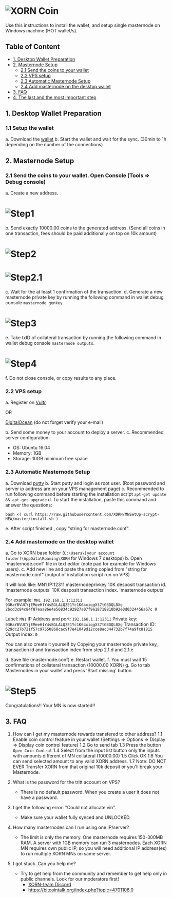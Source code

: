 # ![XORN Coin](https://xorn.cc/img/logo.svg)

Use this instructions to install the wallet,  and setup single masternode on Windows machine (HOT wallet/s).


## Table of Content
* [1. Desktop Wallet Preparation](#1-desktop-wallet-preparation-)
* [2. Masternode Setup](#2-masternode-setup-)
	* [2.1 Send the coins to your wallet](#21-send-the-coins-to-your-wallet)
	* [2.2 VPS setup](#22-vps-setup)
	* [2.3 Automatic Masternode Setup](#23-automatic-masternode-setup)
	* [2.4 Add masternode on the desktop wallet](#24-add-masternode-on-the-desktop-wallet)
* [3. FAQ](#3-faq)
* [4. The last and the most important step](#4-the-last-and-the-most-important-step)

## 1. Desktop Wallet Preparation

### 1.1 Setup the wallet
a. Download the [wallet](https://github.com/XORNcore/XORN/releases/tag/Wallet_Windows)
b. Start the wallet and wait for the sync. (30min to 1h depending on the number of the connections)
	
## 2. Masternode Setup

### 2.1 Send the coins to your wallet. Open Console (Tools => Debug console)
a. Create a new address. 
# ![Step1](https://i.imgur.com/kkmZBZY.png)
b. Send exactly 10000.00 coins to the generated address. (Send all coins in one transaction, fees should be paid additionally on top on 10k amount)
# ![Step2](https://i.imgur.com/aqJotsA.png)
# ![Step2.1](https://i.imgur.com/69KgSVu.png)
c. Wait for the at least 1 confirmation of the transaction.
d. Generate a new masternode private key by running the following command in wallet debug console `masternode genkey`.
# ![Step3](https://i.imgur.com/RjzraGy.png)
e. Take txID of collateral transaction by running the following command in wallet debug console `masternode outputs`. 
# ![Step4](https://i.imgur.com/d1bQcrn.png)
f. Do not close console, or copy results to any place.

### 2.2 VPS setup
a. Register on [Vultr](https://www.vultr.com/?ref=7401843) 

OR

[DigitalOcean](https://digitalocean.com) (do not forget verify your e-mail)

b. Send some money to your account to deploy a server. 
c. Recommended server configuration:  
- OS: Ubuntu 16.04
- Memory: 1GB
- Storage: 10GB minimum free space

### 2.3 Automatic Masternode Setup
a. Download [putty](https://the.earth.li/~sgtatham/putty/latest/w64/putty-64bit-0.70-installer.msi)
b. Start putty and login as root user. (Root password and server ip address are on your VPS management page)
c. Recommended to run following command before starting the installation script `apt-get update && apt-get upgrade`
d. To start the installation, paste this command and answer the questions:
```
bash <( curl https://raw.githubusercontent.com/XORN/MNSetUp-scrypt-NEW/master/install.sh )

```
e.  After script finished , copy "string for masternode.conf".

### 2.4 Add masternode on the desktop wallet

a. Go to XORN base folder (`C:\Users\[your account folder]\AppData\Roaming\XORN` for Windows 7 desktops)
b. Open 'masternode.conf' file in text editor (note pad for example for Windows users).
c. Add new line and paste the string copied from "string for masternode.conf" (output of installation script run on VPS)
   
  It will look like: 
  MN1 IP:12311 masternodeprivkey 10K desposit transaction id. 'masternode outputs' 10K desposit transaction index. 'masternode outputs'
   
  For example: 
  `MN1 192.168.1.1:12311 93HaYBVUCYjEMeeH1Y4sBGLALQZE1Yc1K64xiqgX37tGBDQL8Xg 2bcd3c84c84f87eaa86e4e56834c92927a07f9e18718810b92e0d0324456a67c 0`

  Label: `MN1`
  IP Address and port: `192.168.1.1:12311`
  Private key: `93HaYBVUCYjEMeeH1Y4sBGLALQZE1Yc1K64xiqgX37tGBDQL8Xg`
  Transaction ID: `629dc27b721f57c97550868cac9f7e41049d12cce8ac344732b7f74a9fc81815`
  Output index:  `0`

  You can also create it yourself by Copying your masternode private key, transaction id and transaction index from step 2.1.d and 2.1.e

d. Save file (masternode.conf)
e. Restart wallet.
f. You must wait 15 confirmations of collateral transaction (10000.00 XORN)
g. Go to tab Masternodes in your wallet and press 'Start missing' button.
# ![Step5](https://i.imgur.com/5mzOTGM.png)


Congratulations!!
Your MN is now started!!   
	

## 3. FAQ


1. How can I get my masternode rewards transfered to other address?
	1.1 Enable coin control feature in your wallet (Settings => Options => Display => Display coin control feature)
	1.2 Go to send tab
        1.3 Press the button `Open Coin Control`
	1.4 Select from the input list button only the inputs with amounts different of MN collateral (10000.00)
	1.5 Click OK
	1.6 You can send selected amount to any valid XORN address.
	1.7 Note: DO NOT EVER Transfer XORN from that original 10k deposit or you'll break your Masternode.

2. What is the password for the tritt account on VPS?
	- There is no default password. When you create a user it does not have a password.

3. I get the following error: "Could not allocate vin".
	- Make sure your wallet fully synced and UNLOCKED.

4. How many masternodes can I run using one IP/server?
	- The limit is only the memory. One masternode requires 150-300MB RAM. A server with 1GB memory can run 3 masternodes. Each XORN MN requires own public IP, so you will need additional IP address(es) to run multiple XORN MNs on same server.

5. I got stuck. Can you help me?
	- Try to get help from the community and remember to get help only in public channels. Look for our moderators first!
		- [XORN-team Discord](https://discord.gg/cBm7Ctr)
		- [https://bitcointalk.org/index.php?topic=4701106.0 ](https://bitcointalk.org/index.php?topic=4701106.0)
